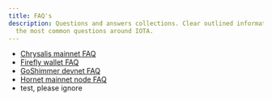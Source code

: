 ```yaml
---
title: FAQ's
description: Questions and answers collections. Clear outlined information for
  the most common questions around IOTA.
---
```


- [Chrysalis mainnet FAQ](/chrysalis-docs/faq)
- [Firefly wallet FAQ](/learn/wallets/firefly/faq-and-troubleshooting)
- [GoShimmer devnet FAQ](/goshimmer/faq)
- [Hornet mainnet node FAQ](/hornet/faq)
- test, please ignore
